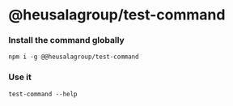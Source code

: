 # @heusalagroup/test-command

### Install the command globally

```
npm i -g @@heusalagroup/test-command
```

### Use it

```
test-command --help 
```
